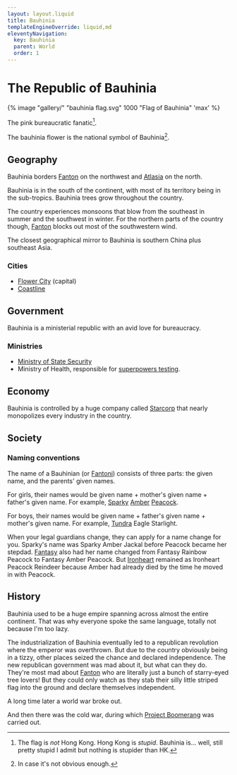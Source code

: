 ```yaml
---
layout: layout.liquid
title: Bauhinia
templateEngineOverride: liquid,md
eleventyNavigation:
  key: Bauhinia
  parent: World
  order: 1
---
```


# The Republic of Bauhinia

{% image "gallery/" "bauhinia flag.svg" 1000 "Flag of Bauhinia" 'max' %}

The pink bureaucratic fanatic[^1].

The bauhinia flower is the national symbol of Bauhinia[^2].

[^2]: In case it's not obvious enough.

[^1]: The flag is *not* Hong Kong. Hong Kong is *stupid*. Bauhinia is... well, still pretty stupid I admit but nothing is stupider than HK.

## Geography

Bauhinia borders [Fanton](/world/fanton/) on the northwest and [Atlasia](/world/atlasia/) on the north.

Bauhinia is in the south of the continent, with most of its territory being in the sub-tropics. Bauhinia trees grow throughout the country.

The country experiences monsoons that blow from the southeast in summer and the southwest in winter. For the northern parts of the country though, [Fanton](/world/fanton/) blocks out most of the southwestern wind.

The closest geographical mirror to Bauhinia is southern China plus southeast Asia.

### Cities

- [Flower City](/world/bauhinia/flower-city/) (capital)
- [Coastline](/world/bauhinia/coastline/)

## Government

Bauhinia is a ministerial republic with an avid love for bureaucracy.

### Ministries

- [Ministry of State Security](/world/bauhinia/mss/)
- Ministry of Health, responsible for [superpowers testing](/world/bauhinia/superpowers/).

## Economy

Bauhinia is controlled by a huge company called [Starcorp](starcorp/) that nearly monopolizes every industry in the country.

## Society

### Naming conventions

The name of a Bauhinian (or [Fantoni](/world/fanton/)) consists of three parts: the given name, and the parents' given names.

For girls, their names would be given name + mother's given name + father's given name. For example, [Sparky](/characters/sparky/) [Amber](/characters/amber/) [Peacock](/characters/peacock/).

For boys, their names would be given name + father's given name + mother's given name. For example, [Tundra](/characters/tundra/) Eagle Starlight.

When your legal guardians change, they can apply for a name change for you. Sparky's name was Sparky Amber Jackal before Peacock became her stepdad. [Fantasy](/characters/fantasy/) also had her name changed from Fantasy Rainbow Peacock to Fantasy Amber Peacock. But [Ironheart](/characters/ironheart/) remained as Ironheart Peacock Reindeer because Amber had already died by the time he moved in with Peacock.

## History

Bauhinia used to be a huge empire spanning across almost the entire continent. That was why everyone spoke the same language, totally not because I'm too lazy.

The industrialization of Bauhinia eventually led to a republican revolution where the emperor was overthrown. But due to the country obviously being in a tizzy, other places seized the chance and declared independence. The new republican government was mad about it, but what can they do. They're most mad about [Fanton](/world/fanton/) who are literally just a bunch of starry-eyed tree lovers! But they could only watch as they stab their silly little striped flag into the ground and declare themselves independent.

A long time later a world war broke out.

And then there was the cold war, during which [Project Boomerang](/world/bauhinia/project-boomerang/) was carried out.
